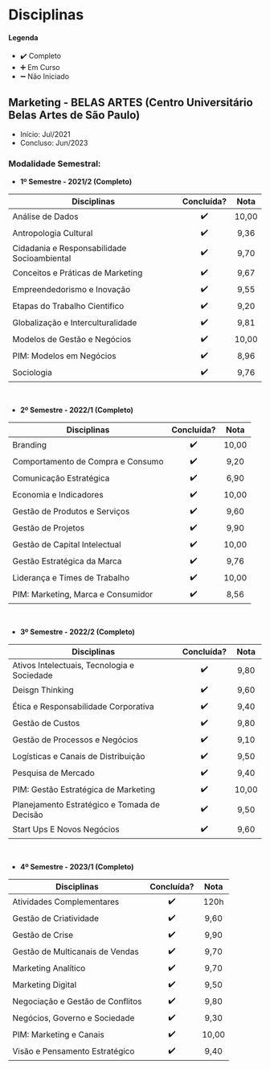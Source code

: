 
# Disciplinas

#### Legenda
* :heavy_check_mark:  Completo
* :heavy_plus_sign:   Em Curso
* :heavy_minus_sign:  Não Iniciado

## Marketing - BELAS ARTES (Centro Universitário Belas Artes de São Paulo)
* Início: Jul/2021
* Concluso: Jun/2023

### Modalidade Semestral:

* **1º Semestre - 2021/2 (Completo)**

| Disciplinas                                                                 |  Concluída?        |    Nota    |
| --------------------------------------------------------------------------- | :----------------: |  :------:  |   
| Análise de Dados                                                            | :heavy_check_mark: |    10,00   |
| Antropologia Cultural                                                       | :heavy_check_mark: |     9,36   |
| Cidadania e Responsabilidade Socioambiental                                 | :heavy_check_mark: |     9,70   |        
| Conceitos e Práticas de Marketing                                           | :heavy_check_mark: |     9,67   |  
| Empreendedorismo e Inovação                                                 | :heavy_check_mark: |     9,55   |  
| Etapas do Trabalho Cientifico                                               | :heavy_check_mark: |     9,20   |  
| Globalização e Interculturalidade                                           | :heavy_check_mark: |     9,81   |  
| Modelos de Gestão e Negócios                                                | :heavy_check_mark: |    10,00   |  
| PIM: Modelos em Negócios                                                    | :heavy_check_mark: |     8,96   |  
| Sociologia                                                                  | :heavy_check_mark: |     9,76   |

<br>

* **2º Semestre - 2022/1 (Completo)**

| Disciplinas                                                                 |  Concluída?        |    Nota    |
| --------------------------------------------------------------------------- | :----------------: |  :------:  |
| Branding                                                                    | :heavy_check_mark: |    10,00   |
| Comportamento de Compra e Consumo                                           | :heavy_check_mark: |     9,20   |
| Comunicação Estratégica                                                     | :heavy_check_mark: |     6,90   |
| Economia e Indicadores                                                      | :heavy_check_mark: |    10,00   |
| Gestão de Produtos e Serviços                                               | :heavy_check_mark: |     9,60   |
| Gestão de Projetos                                                          | :heavy_check_mark: |     9,90   |
| Gestão de Capital Intelectual                                               | :heavy_check_mark: |    10,00   |
| Gestão Estratégica da Marca                                                 | :heavy_check_mark: |     9,76   |
| Liderança e Times de Trabalho                                               | :heavy_check_mark: |    10,00   |
| PIM: Marketing, Marca e Consumidor                                          | :heavy_check_mark: |     8,56   |

<br>

* **3º Semestre - 2022/2 (Completo)**

| Disciplinas                                                                 |  Concluída?        |    Nota    |
| --------------------------------------------------------------------------- | :----------------: |  :------:  |
| Ativos Intelectuais, Tecnologia e Sociedade                                 | :heavy_check_mark: |     9,80   |
| Deisgn Thinking                                                             | :heavy_check_mark: |     9,60   |
| Ética e Responsabilidade Corporativa                                        | :heavy_check_mark: |     9,40   |
| Gestão de Custos                                                            | :heavy_check_mark: |     9,80   |
| Gestão de Processos e Negócios                                              | :heavy_check_mark: |     9,10   |
| Logísticas e Canais de Distribuição                                         | :heavy_check_mark: |     9,50   |
| Pesquisa de Mercado                                                         | :heavy_check_mark: |     9,40   |
| PIM: Gestão Estratégica de Marketing                                        | :heavy_check_mark: |    10,00   |
| Planejamento Estratégico e Tomada de Decisão                                | :heavy_check_mark: |     9,50   |
| Start Ups E Novos Negócios                                                  | :heavy_check_mark: |     9,60   |

<br>

* **4º Semestre - 2023/1 (Completo)**

| Disciplinas                                                                 |  Concluída?        |    Nota    |
| --------------------------------------------------------------------------- | :----------------: |  :------:  |
| Atividades Complementares                                                   | :heavy_check_mark: |     120h   |
| Gestão de Criatividade                                                      | :heavy_check_mark: |     9,60   |
| Gestão de Crise                                                             | :heavy_check_mark: |     9,90   |
| Gestão de Multicanais de Vendas                                             | :heavy_check_mark: |     9,70   |
| Marketing Analítico                                                         | :heavy_check_mark: |     9,70   |
| Marketing Digital                                                           | :heavy_check_mark: |     9,50   |
| Negociação e Gestão de Conflitos                                            | :heavy_check_mark: |     9,80   |
| Negócios, Governo e Sociedade                                               | :heavy_check_mark: |     9,30   |
| PIM: Marketing e Canais                                                     | :heavy_check_mark: |    10,00   |
| Visão e Pensamento Estratégico                                              | :heavy_check_mark: |     9,40   |



